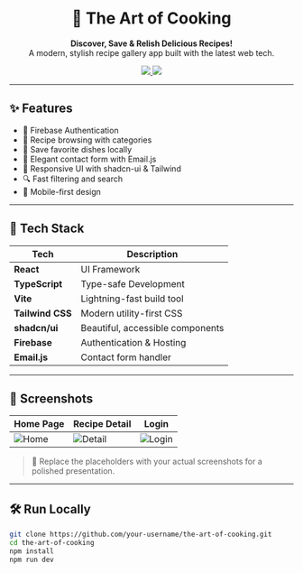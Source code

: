 <h1 align="center">🍳 The Art of Cooking</h1>

<p align="center">
  <b>Discover, Save & Relish Delicious Recipes!</b><br/>
  A modern, stylish recipe gallery app built with the latest web tech.
</p>

<p align="center">
  <a href="https://taoc.netlify.app/">
    <img src="https://img.shields.io/badge/Live-Demo-Visit-green?style=for-the-badge" />
  </a>
  <a href="https://github.com/your-username/the-art-of-cooking">
    <img src="https://img.shields.io/github/stars/your-username/the-art-of-cooking?style=for-the-badge" />
  </a>
</p>

---

## ✨ Features

- 🔐 Firebase Authentication
- 🍲 Recipe browsing with categories
- 💾 Save favorite dishes locally
- 💬 Elegant contact form with Email.js
- 🎨 Responsive UI with shadcn-ui & Tailwind
- 🔍 Fast filtering and search
- 📱 Mobile-first design

---

## 🚀 Tech Stack

| Tech | Description |
|------|-------------|
| **React** | UI Framework |
| **TypeScript** | Type-safe Development |
| **Vite** | Lightning-fast build tool |
| **Tailwind CSS** | Modern utility-first CSS |
| **shadcn/ui** | Beautiful, accessible components |
| **Firebase** | Authentication & Hosting |
| **Email.js** | Contact form handler |

---

## 📸 Screenshots

| Home Page | Recipe Detail | Login |
|-----------|----------------|-------|
| ![Home](https://via.placeholder.com/600x300?text=Home+Page) | ![Detail](https://via.placeholder.com/600x300?text=Recipe+Details) | ![Login](https://via.placeholder.com/600x300?text=Login+Page) |

> 🔁 Replace the placeholders with your actual screenshots for a polished presentation.

---

## 🛠️ Run Locally

```bash
git clone https://github.com/your-username/the-art-of-cooking.git
cd the-art-of-cooking
npm install
npm run dev
